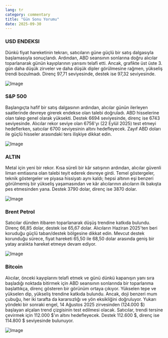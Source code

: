 ```yaml
---
lang: tr
category: commentary
title: "Gün Sonu Yorumu"
date: 2025-09-30
---
```


### USD ENDEKSI

Dünkü fiyat hareketinin tekrarı, satıcıların güne güçlü bir satış dalgasıyla başlamasıyla sonuçlandı. Ardından, ABD seansının sonlarına doğru alıcılar toparlanarak günün kayıplarının yarısını telafi etti. Ancak, grafikte üst üste 3. gün daha düşük zirveler ve daha düşük dipler görülmesine rağmen, yükseliş trendi bozulmadı. Direnç 97,71 seviyesinde, destek ise 97,32 seviyesinde.

![Image](https://markleighedu.github.io/img/Sep-2025/30-Sep-2025/usdindex.jpg)

### S&P 500

Başlangıçta hafif bir satış dalgasının ardından, alıcılar günün ilerleyen saatlerinde devreye girerek endekse olan talebi doğruladı. ABD hisselerine olan talep genel olarak yüksekti. Destek 6694 seviyesinde, direnç ise 6743 seviyesinde. Alıcılar rekor seviye olan 6756'yı (22 Eylül 2025) test etmeyi hedeflerken, satıcılar 6700 seviyesinin altını hedefleyecek. Zayıf ABD doları ile güçlü hisseler arasındaki ters ilişkiye dikkat edin.

![Image](https://markleighedu.github.io/img/Sep-2025/30-Sep-2025/sp500.jpg)

### ALTIN

Metal için yeni bir rekor. Kısa süreli bir kâr satışının ardından, alıcılar güvenli liman emtiasına olan talebi teyit ederek devreye girdi. Temel göstergeler, teknik göstergeler ve piyasa hissiyatı aynı kaldı; hepsi altının eşi benzeri görülmemiş bir yükseliş yaşamasından ve kâr alıcılarının alıcıların ilk bakışta pes etmesinden yana. Destek 3790 dolar, direnç ise 3870 dolar.

![Image](https://markleighedu.github.io/img/Sep-2025/30-Sep-2025/gold.jpg)

### Brent Petrol

Satıcılar dünden itibaren toparlanarak düşüş trendine katkıda bulundu. Direnç 66,85 dolar, destek ise 65,67 dolar. Alıcıların Haziran 2025'ten beri koruduğu güçlü taban/destek bölgesine dikkat edin. Mevcut destek korunduğu sürece, fiyat hareketi 65,50 ile 68,50 dolar arasında geniş bir yatay aralıkta hareket etmeye devam ediyor.

![Image](https://markleighedu.github.io/img/Sep-2025/30-Sep-2025/brentoil.jpg)

### Bitcoin

Alıcılar, önceki kayıplarını telafi etmek ve günü dünkü kapanışın yanı sıra başladığı noktada bitirmek için ABD seansının sonlarında bir toparlanma başlattıkça, direnç gösteren bir görünüm ortaya çıkıyor. Yükselen tepe ve yükselen dip, yükseliş trendine katkıda bulundu. Ancak, doji benzeri mum çubuğu, her iki tarafta da kararsızlığı ve yön eksikliğini doğruluyor. Yukarı yöndeki bir sonraki engel, 14 Ağustos 2025 zirvesinden (124.000 $) başlayan alçalan trend çizgisinin test edilmesi olacak. Satıcılar, trendi tersine çevirmek için 112.000 $'ın altını hedefleyecek. Destek 112.600 $, direnç ise 114.800 $ seviyesinde bulunuyor.

![Image](https://markleighedu.github.io/img/Sep-2025/30-Sep-2025/bitcoin.jpg)

